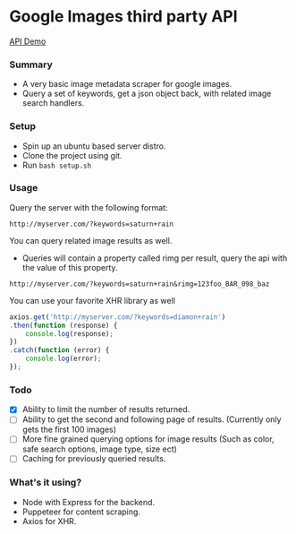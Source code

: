 # Google Images third party API
[API Demo](https://bit.ly/2nkL69z)

### Summary
- A very basic image metadata scraper for google images.
- Query a set of keywords, get a json object back, with related image search handlers.

### Setup
- Spin up an ubuntu based server distro.
- Clone the project using git.
- Run `bash setup.sh`

### Usage
Query the server with the following format:

`http://myserver.com/?keywords=saturn+rain`

You can query related image results as well.
- Queries will contain a property called rimg per result, query the api with the value of this property.

`http://myserver.com/?keywords=saturn+rain&rimg=123foo_BAR_098_baz`

You can use your favorite XHR library as well

```javascript
axios.get('http://myserver.com/?keywords=diamon+rain')
.then(function (response) {
    console.log(response);
})
.catch(function (error) {
    console.log(error);
});
```
### 
### Todo
- [x] Ability to limit the number of results returned.
- [ ] Ability to get the second and following page of results. (Currently only gets the first 100 images)
- [ ] More fine grained querying options for image results (Such as color, safe search options, image type, size ect)
- [ ] Caching for previously queried results.

### 
### What's it using?
- Node with Express for the backend.
- Puppeteer for content scraping.
- Axios for XHR.
